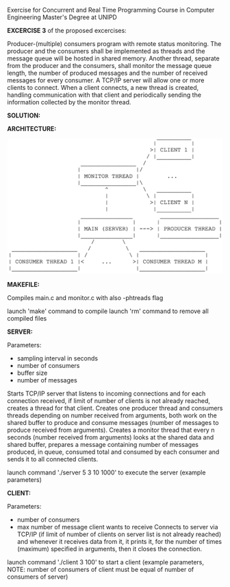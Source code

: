 Exercise for Concurrent and Real Time Programming Course in Computer Engineering Master's Degree at UNIPD




**EXCERCISE 3** of the proposed excercises:

Producer-(multiple) consumers program with remote status monitoring. The producer and 
the consumers shall be implemented as threads and the message queue will be hosted in 
shared memory. Another thread, separate from the producer and the consumers, shall 
monitor the message queue length, the number of produced messages and the number of 
received messages for every consumer. A TCP/IP server will allow one or more clients to 
connect. When a client connects, a new thread is created, handling communication with that 
client and periodically sending the information collected by the monitor thread.





**SOLUTION:**




**ARCHITECTURE:**

![alt text](https://github.com/GianlucaAntolini/crtp_pcm/blob/main/architecture.png)
                           



**MAKEFILE:**

Compiles main.c and monitor.c with also -phtreads flag

launch 'make' command to compile
launch 'rm' command to remove all compiled files



**SERVER:**

Parameters:
- sampling interval in seconds
- number of consumers
- buffer size
- number of messages

Starts TCP/IP server that listens to incoming connections and for each connection received,
if limit of number of clients is not already reached, creates a thread for that client.
Creates one producer thread and consumers threads depending on number received from arguments,
both work on the shared buffer to produce and consume messages (number of messages to produce
received from arguments).
Creates a monitor thread that every n seconds (number received from arguments) looks at the shared data
and shared buffer, prepares a message containing number of messages produced, in queue, consumed total
and consumed by each consumer and sends it to all connected clients.

launch command './server 5 3 10 1000' to execute the server (example parameters)





**CLIENT:**

Parameters:
- number of consumers
- max number of message client wants to receive
Connects to server via TCP/IP (if limit of number of clients on server list is not already reached)
and whenever it receives data from it, it prints it, for the number of times (maximum) specified
in arguments, then it closes the connection.

launch command './client 3 100' to start a client (example parameters, NOTE: number of consumers of client must be equal of number of consumers of server)
